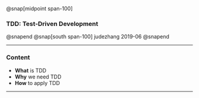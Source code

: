 @snap[midpoint span-100]
### TDD: Test-Driven Development
@snapend
@snap[south span-100]
judezhang
2019-06
@snapend

---

### Content
- **What** is TDD
- **Why** we need TDD
- **How** to apply TDD

---

